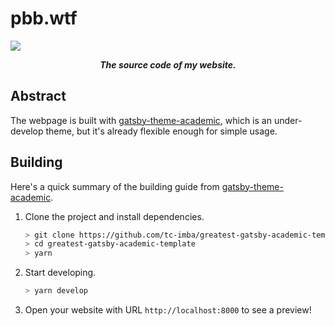 # pbb.wtf

<p>
	<img src="https://github.com/sleepymalc/pbb.wtf/blob/main/preview.png"/>
</p>

<p align="center"><b><i>
	The source code of my website.
</i></b></p>

## Abstract

The webpage is built with [gatsby-theme-academic](https://www.npmjs.com/package/gatsby-theme-academic), which is an under-develop theme, but it's already flexible enough for simple usage.

## Building

Here's a quick summary of the building guide from [gatsby-theme-academic](https://www.npmjs.com/package/gatsby-theme-academic).

1. Clone the project and install dependencies.

    ```bash
    > git clone https://github.com/tc-imba/greatest-gatsby-academic-template.git
    > cd greatest-gatsby-academic-template
    > yarn
    ```

2. Start developing.

    ```bash
    > yarn develop 
    ```

3. Open your website with URL `http://localhost:8000` to see a preview!
